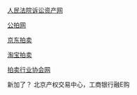 

[人民法院诉讼资产网](https://www.rmfysszc.gov.cn/)

[公拍网](http://www.gpai.net/sf/)

[京东拍卖](https://auction.jd.com/sifa.html)

[淘宝拍卖](https://sf.taobao.com/)

[拍卖行业协会网](https://sf.caa123.org.cn/)

新加了？
北京产权交易中心，工商银行融E购